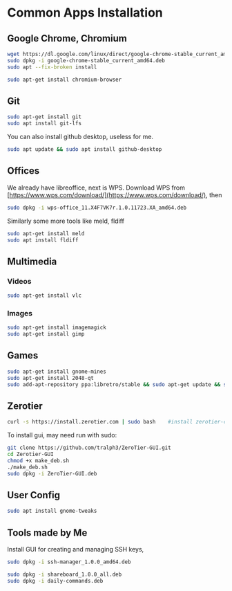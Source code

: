 # Common Apps Installation

## Google Chrome, Chromium

```bash
wget https://dl.google.com/linux/direct/google-chrome-stable_current_amd64.deb
sudo dpkg -i google-chrome-stable_current_amd64.deb
sudo apt --fix-broken install
```

```bash
sudo apt-get install chromium-browser
```

## Git

```bash
sudo apt-get install git
sudo apt install git-lfs
```

You can also install github desktop, useless for me.  

```bash
sudo apt update && sudo apt install github-desktop
```

## Offices

We already have libreoffice, next is WPS. Download WPS from [https://www.wps.com/download/](https://www.wps.com/download/), then  

```bash
sudo dpkg -i wps-office_11.X4F7VK7r.1.0.11723.XA_amd64.deb
```

Similarly some more tools like meld, fldiff

```bash
sudo apt-get install meld
sudo apt install fldiff
```

## Multimedia

### Videos

```bash
sudo apt-get install vlc
```

### Images

```bash
sudo apt-get install imagemagick
sudo apt-get install gimp
```

## Games

```bash
sudo apt-get install gnome-mines
sudo apt-get install 2048-qt
sudo add-apt-repository ppa:libretro/stable && sudo apt-get update && sudo apt-get install retroarch
```

## Zerotier

```bash
curl -s https://install.zerotier.com | sudo bash    #install zerotier-cli
```

To install gui, may need run with sudo:  

```bash
git clone https://github.com/tralph3/ZeroTier-GUI.git
cd Zerotier-GUI
chmod +x make_deb.sh
./make_deb.sh
sudo dpkg -i ZeroTier-GUI.deb
```

## User Config

```bash
sudo apt install gnome-tweaks
```

## Tools made by Me

Install GUI for creating and managing SSH keys,  

```bash
sudo dpkg -i ssh-manager_1.0.0_amd64.deb
```

```bash
sudo dpkg -i shareboard_1.0.0_all.deb
sudo dpkg -i daily-commands.deb
```


